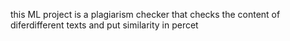 this ML project is a plagiarism checker that checks the content of diferdifferent texts and put similarity in percet
